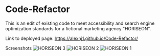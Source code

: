 # Code-Refactor

This is an edit of existing code to meet accessibility and search engine optimization standards for a fictional marketing agency "HORISEON".

Link to deployed page: https://alexnj1.github.io/Code-Refactor/ 

Screenshots
![HORISEON 3](https://user-images.githubusercontent.com/93218601/146708122-22fe136d-b77e-49ad-b359-6f3997a6d828.png)
![HORISEON 2](https://user-images.githubusercontent.com/93218601/146708124-f131376e-48cd-4f7e-9c95-4a2800cb414c.png)
![HORISEON 1](https://user-images.githubusercontent.com/93218601/146708125-905f81a7-4f82-4335-ad35-ece52fcb8217.png)
